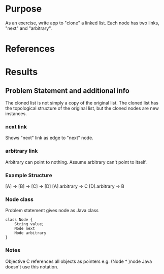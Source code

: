 # Purpose
As an exercise, write app to "clone" a linked list.
Each node has two links, "next" and "arbitrary".

# References

# Results

## Problem Statement and additional info
The cloned list is not simply a copy of the original list.
The cloned list has the topological structure of the original list,
but the cloned nodes are new instances.

### next link
Shows "next" link as edge to "next" node.

### arbitrary link
Arbitrary can point to nothing.
Assume arbitrary can't point to itself.

### Example Structure
[A] -> [B] -> [C] -> [D]
[A].arbitrary => C
[D].arbitrary => B

### Node class
Problem statement gives node as Java class

    class Node {
        String value;
        Node next
        Node arbitrary
    }

### Notes
Objective C references all objects as pointers e.g. (Node * )node
Java doesn't use this notation.

